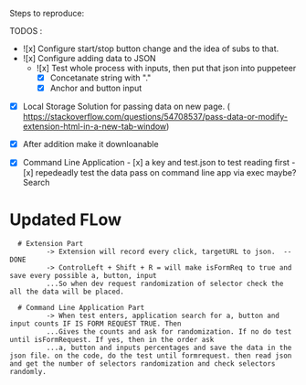 Steps to reproduce:

TODOS :

- ![x] Configure start/stop button change and the idea of subs to that.
- ![x] Configure adding data to JSON
  - ![x] Test whole process with inputs, then put that json into puppeteer
      - [x] Concetanate string with "."
      - [x] Anchor and button input
- [x] Local Storage Solution for passing data on new page.
      ( https://stackoverflow.com/questions/54708537/pass-data-or-modify-extension-html-in-a-new-tab-window)
- [x] After addition make it downloanable
- [x] Command Line Application - [x] a key and test.json to test reading first - [x] repedeadly test the data pass on command line app via exec maybe? Search


# Updated FLow

      # Extension Part
             -> Extension will record every click, targetURL to json.  -- DONE
             -> ControlLeft + Shift + R = will make isFormReq to true and save every possible a, button, input
             ...So when dev request randomization of selector check the all the data will be placed.

      # Command Line Application Part 
             -> When test enters, application search for a, button and input counts IF IS FORM REQUEST TRUE. Then
             ...Gives the counts and ask for randomization. If no do test until isFormRequest. If yes, then in the order ask
             ...a, button and inputs percentages and save the data in the json file. on the code, do the test until formrequest. then read json and get the number of selectors randomization and check selectors randomly.              
